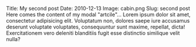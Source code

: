 Title: My second post
Date: 2010-12-13
Image: cabin.png
Slug: second post
Here comes the content of my modal "artcile"... Lorem ipsum dolor sit amet, consectetur adipisicing elit. Voluptatum non, dolores saepe iure accusamus deserunt voluptate voluptates, consequuntur sunt maxime, repellat, dicta! Exercitationem vero deleniti blanditiis fugit esse distinctio similique velit nulla?
